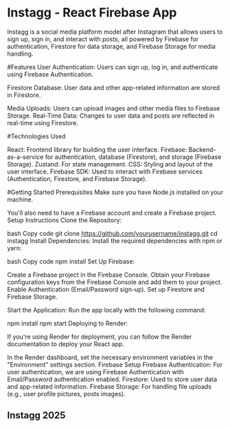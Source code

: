  # Instagg - React Firebase App
Instagg is a social media platform model after Instagram that allows users to sign up, sign in, and interact with posts, all powered by Firebase for authentication, Firestore for data storage, and Firebase Storage for media handling.

#Features
User Authentication: Users can sign up, log in, and authenticate using Firebase Authentication.


Firestore Database: User data and other app-related information are stored in Firestore.


Media Uploads: Users can upload images and other media files to Firebase Storage.
Real-Time Data: Changes to user data and posts are reflected in real-time using Firestore.

#Technologies Used

React: Frontend library for building the user interface.
Firebase: Backend-as-a-service for authentication, database (Firestore), and storage (Firebase Storage).
Zustand: For state management.
CSS: Styling and layout of the user interface.
Firebase SDK: Used to interact with Firebase services (Authentication, Firestore, and Firebase Storage).


#Getting Started
Prerequisites
Make sure you have Node.js installed on your machine.

You'll also need to have a Firebase account and create a Firebase project.
Setup Instructions
Clone the Repository:

bash
Copy code
git clone https://github.com/yourusername/instagg.git
cd instagg
Install Dependencies: Install the required dependencies with npm or yarn:

bash
Copy code
npm install
Set Up Firebase:

Create a Firebase project in the Firebase Console.
Obtain your Firebase configuration keys from the Firebase Console and add them to your project.
Enable Authentication (Email/Password sign-up).
Set up Firestore and Firebase Storage.


Start the Application: Run the app locally with the following command:

npm install
npm start
Deploying to Render:

If you're using Render for deployment, you can follow the Render documentation to deploy your React app.

In the Render dashboard, set the necessary environment variables in the "Environment" settings section.
Firebase Setup
Firebase Authentication: For user authentication, we are using Firebase Authentication with Email/Password authentication enabled.
Firestore: Used to store user data and app-related information.
Firebase Storage: For handling file uploads (e.g., user profile pictures, posts images).
 

 ## Instagg 2025